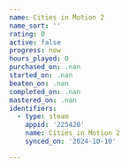 ```yaml
---
name: Cities in Motion 2
name_sort: ''
rating: 0
active: false
progress: new
hours_played: 0
purchased_on: .nan
started_on: .nan
beaten_on: .nan
completed_on: .nan
mastered_on: .nan
identifiers:
  - type: steam
    appid: '225420'
    name: Cities in Motion 2
    synced_on: '2024-10-10'

---
```


